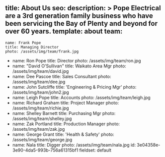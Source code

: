 title: About Us
seo:
  description: >
    Pope Electrical are a 3rd generation family business who have been servicing the Bay of Plenty and
    beyond for over 60 years.
template: about
team:
  - 
    name: Frank Pope
    title: Managing Director
    photo: /assets/img/team/frank.jpg
  - 
    name: Ron Pope
    title: Director
    photo: /assets/img/team/ron.jpg
  - 
    name: "David O'Sullivan"
    title: Waikato Area Mgr
    photo: /assets/img/team/david.jpg
  - 
    name: Dee Pascoe
    title: Sales Consultant
    photo: /assets/img/team/dee.jpg
  - 
    name: John Sutcliffe
    title: 'Engineering & Pricing Mgr'
    photo: /assets/img/team/john2.jpg
  - 
    name: Leigh Pope
    title: Accounts
    photo: /assets/img/team/leigh.jpg
  - 
    name: Richard Graham
    title: Project Manager
    photo: /assets/img/team/richie.jpg
  - 
    name: Shelley Barnett
    title: Purchasing Mgr
    photo: /assets/img/team/shelley.jpg
  - 
    name: Zak Portland
    title: Production Manager
    photo: /assets/img/team/zak.jpg
  - 
    name: George Grant
    title: 'Health & Safety'
    photo: /assets/img/team/george.jpg
  - 
    name: Nala
    title: Digger
    photo: /assets/img/team/nala.jpg
id: 3e04358e-3e90-4da5-993b-756a61315bf1
fieldset: default
